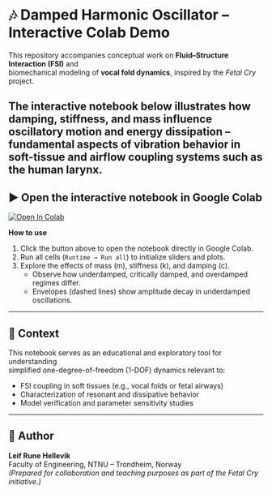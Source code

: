 # 🎶 Damped Harmonic Oscillator – Interactive Colab Demo

This repository accompanies conceptual work on **Fluid–Structure Interaction (FSI)** and  
biomechanical modeling of **vocal fold dynamics**, inspired by the *Fetal Cry* project.

The interactive notebook below illustrates how damping, stiffness, and mass influence  
oscillatory motion and energy dissipation – fundamental aspects of vibration behavior in  
soft-tissue and airflow coupling systems such as the human larynx.
---

## ▶️ Open the interactive notebook in Google Colab

[![Open In Colab](https://colab.research.google.com/assets/colab-badge.svg)](https://colab.research.google.com/github/lrhgit/fetalcry/blob/main/Damped_harmonic_oscillator.ipynb)

**How to use**
1. Click the button above to open the notebook directly in Google Colab.  
2. Run all cells (`Runtime → Run all`) to initialize sliders and plots.  
3. Explore the effects of mass (m), stiffness (k), and damping (c).  
   - Observe how underdamped, critically damped, and overdamped regimes differ.  
   - Envelopes (dashed lines) show amplitude decay in underdamped oscillations.  

---

## 🧩 Context

This notebook serves as an educational and exploratory tool for understanding  
simplified one-degree-of-freedom (1-DOF) dynamics relevant to:
- FSI coupling in soft tissues (e.g., vocal folds or fetal airways)
- Characterization of resonant and dissipative behavior
- Model verification and parameter sensitivity studies

---

## 👤 Author

**Leif Rune Hellevik**  
Faculty of Engineering, NTNU – Trondheim, Norway  
*(Prepared for collaboration and teaching purposes as part of the Fetal Cry initiative.)*



